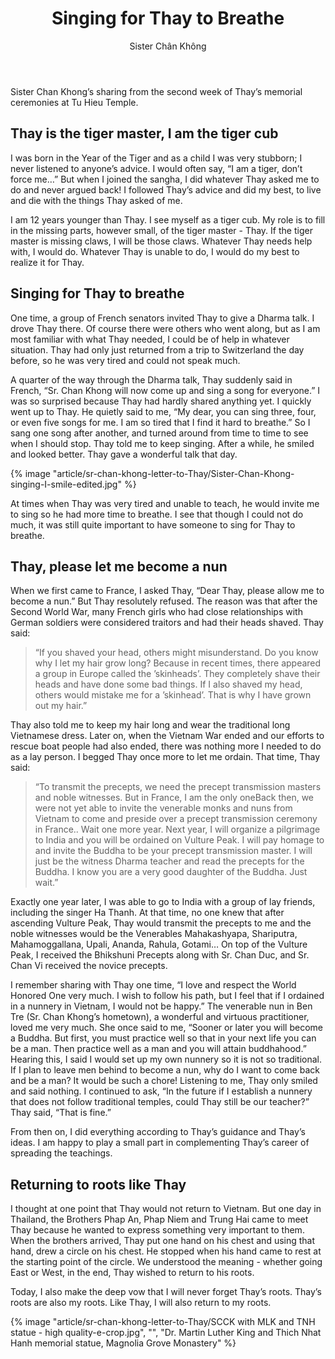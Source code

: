 ﻿---
title: Singing for Thay to Breathe
author: Sister Chân Không
---

<p class="editors-preface">Sister Chan Khong’s sharing from the second week of Thay’s memorial ceremonies at Tu Hieu Temple.</p>

## Thay is the tiger master, I am the tiger cub

I was born in the Year of the Tiger and as a child I was very stubborn; I never listened to anyone’s advice. I would often say, “I am a tiger, don’t force me…” But when I joined the sangha, I did whatever Thay asked me to do and never argued back! I followed Thay’s advice and did my best, to live and die with the things Thay asked of me. 

I am 12 years younger than Thay. I see myself as a tiger cub. My role is to fill in the missing parts, however small, of the tiger master - Thay. If the tiger master is missing claws, I will be those claws. Whatever Thay needs help with, I would do. Whatever Thay is unable to do, I would do my best to realize it for Thay.

## Singing for Thay to breathe

One time, a group of French senators invited Thay to give a Dharma talk. I drove Thay there. Of course there were others who went along, but as I am most familiar with what Thay needed, I could be of help in whatever situation. Thay had only just returned from a trip to Switzerland the day before, so he was very tired and could not speak much. 

A quarter of the way through the Dharma talk, Thay suddenly said in French, “Sr. Chan Khong will now come up and sing a song for everyone.” I was so surprised because Thay had hardly shared anything yet. I quickly went up to Thay. He quietly said to me, “My dear, you can sing three, four, or even five songs for me. I am so tired that I find it hard to breathe.” So I sang one song after another, and turned around from time to time to see when I should stop. Thay told me to keep singing. After a while, he smiled and looked better. Thay gave a wonderful talk that day. 

{% image "article/sr-chan-khong-letter-to-Thay/Sister-Chan-Khong-singing-I-smile-edited.jpg" %}

At times when Thay was very tired and unable to teach, he would invite me to sing so he had more time to breathe. I see that though I could not do much, it was still quite important to have someone to sing for Thay to breathe. 

## Thay, please let me become a nun

When we first came to France, I asked Thay, “Dear Thay, please allow me to become a nun.” But Thay resolutely refused. The reason was that after the Second World War, many French girls who had close relationships with German soldiers were considered traitors and had their heads shaved. Thay said:

> “If you shaved your head, others might misunderstand. Do you know why I let my hair grow long? Because in recent times, there appeared a group in Europe called the ’skinheads’. They completely shave their heads and have done some bad things. If I also shaved my head, others would mistake me for a ’skinhead’. That is why I have grown out my hair.”

Thay also told me to keep my hair long and wear the traditional long Vietnamese dress. Later on, when the Vietnam War ended and our efforts to rescue boat people had also ended, there was nothing more I needed to do as a lay person. I begged Thay once more to let me ordain. That time, Thay said: 

> “To transmit the precepts, we need the precept transmission masters and noble witnesses. But in France, I am the only one<span class="note">Back then, we were not yet able to invite the venerable monks and nuns from Vietnam to come and preside over a precept transmission ceremony in France.</span>. Wait one more year. Next year, I will organize a pilgrimage to India and you will be ordained on Vulture Peak. I will pay homage to and invite the Buddha to be your precept transmission master. I will just be the witness Dharma teacher and read the precepts for the Buddha. I know you are a very good daughter of the Buddha. Just wait.”

Exactly one year later, I was able to go to India with a group of lay friends, including the singer Ha Thanh. At that time, no one knew that after ascending Vulture Peak, Thay would transmit the precepts to me and the noble witnesses would be the Venerables Mahakashyapa, Shariputra, Mahamoggallana, Upali, Ananda, Rahula, Gotami… On top of the Vulture Peak, I received the Bhikshuni Precepts along with Sr. Chan Duc, and Sr. Chan Vi received the novice precepts.

I remember sharing with Thay one time, “I love and respect the World Honored One very much. I wish to follow his path, but I feel that if I ordained in a nunnery in Vietnam, I would not be happy.” The venerable nun in Ben Tre (Sr. Chan Khong’s hometown), a wonderful and virtuous practitioner, loved me very much. She once said to me, “Sooner or later you will become a Buddha. But first, you must practice well so that in your next life you can be a man. Then practice well as a man and you will attain buddhahood.” Hearing this, I said I would set up my own nunnery so it is not so traditional. If I plan to leave men behind to become a nun, why do I want to come back and be a man? It would be such a chore! Listening to me, Thay only smiled and said nothing. I continued to ask, “In the future if I establish a nunnery that does not follow traditional temples, could Thay still be our teacher?” Thay said, “That is fine.”

From then on, I did everything according to Thay’s guidance and Thay’s ideas. I am happy to play a small part in complementing Thay’s career of spreading the teachings.  

## Returning to roots like Thay

I thought at one point that Thay would not return to Vietnam. But one day in Thailand, the Brothers Phap An, Phap Niem and Trung Hai came to meet Thay because he wanted to express something very important to them. When the brothers arrived, Thay put one hand on his chest and using that hand, drew a circle on his chest. He stopped when his hand came to rest at the starting point of the circle. We understood the meaning - whether going East or West, in the end, Thay wished to return to his roots. 

Today, I also make the deep vow that I will never forget Thay’s roots. Thay’s roots are also my roots. Like Thay, I will also return to my roots.

<div class="article-end"></div>

{% image "article/sr-chan-khong-letter-to-Thay/SCCK with MLK and TNH statue - high quality-e-crop.jpg", "", "Dr. Martin Luther King and Thich Nhat Hanh memorial statue, Magnolia Grove Monastery" %}
